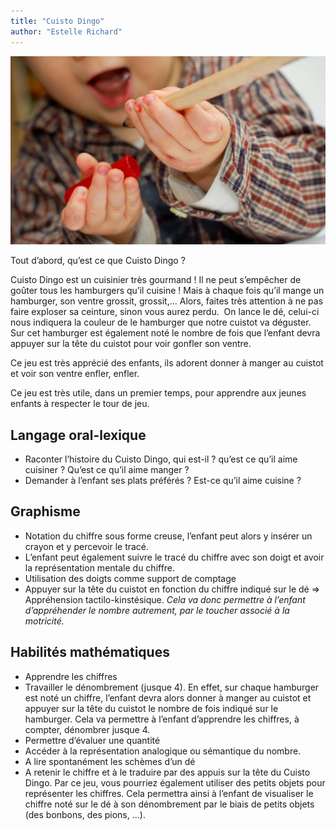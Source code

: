 ```yaml
---
title: "Cuisto Dingo"
author: "Estelle Richard"
---
```


![](/static/img/cropped-4176463964_be7d765ef9_o-1.jpg)

Tout d’abord, qu’est ce que Cuisto Dingo ?

Cuisto Dingo est un cuisinier très gourmand ! Il ne peut s’empêcher de goûter tous les hamburgers qu’il cuisine ! Mais à chaque fois qu’il mange un hamburger, son ventre grossit, grossit,… Alors, faites très attention à ne pas faire exploser sa ceinture, sinon vous aurez perdu.  On lance le dé, celui-ci nous indiquera la couleur de le hamburger que notre cuistot va déguster. Sur cet hamburger est également noté le nombre de fois que l’enfant devra appuyer sur la tête du cuistot pour voir gonfler son ventre.

Ce jeu est très apprécié des enfants, ils adorent donner à manger au cuistot et voir son ventre enfler, enfler.

Ce jeu est très utile, dans un premier temps, pour apprendre aux jeunes enfants à respecter le tour de jeu.

## Langage oral-lexique

*   Raconter l’histoire du Cuisto Dingo, qui est-il ? qu’est ce qu’il aime cuisiner ? Qu’est ce qu’il aime manger ?
*   Demander à l’enfant ses plats préférés ? Est-ce qu’il aime cuisine ?

## Graphisme

*   Notation du chiffre sous forme creuse, l’enfant peut alors y insérer un crayon et y percevoir le tracé.
*   L’enfant peut également suivre le tracé du chiffre avec son doigt et avoir la représentation mentale du chiffre.
*   Utilisation des doigts comme support de comptage
*   Appuyer sur la tête du cuistot en fonction du chiffre indiqué sur le dé => Appréhension tactilo-kinstésique. _Cela va donc permettre à l’enfant d’appréhender le nombre autrement, par le toucher associé à la motricité._

## Habilités mathématiques

*   Apprendre les chiffres
*   Travailler le dénombrement (jusque 4). En effet, sur chaque hamburger est noté un chiffre, l’enfant devra alors donner à manger au cuistot et appuyer sur la tête du cuistot le nombre de fois indiqué sur le hamburger. Cela va permettre à l’enfant d’apprendre les chiffres, à compter, dénombrer jusque 4.
*   Permettre d’évaluer une quantité
*   Accéder à la représentation analogique ou sémantique du nombre.
*   A lire spontanément les schèmes d’un dé
*   A retenir le chiffre et à le traduire par des appuis sur la tête du Cuisto Dingo. Par ce jeu, vous pourriez également utiliser des petits objets pour représenter les chiffres. Cela permettra ainsi à l’enfant de visualiser le chiffre noté sur le dé à son dénombrement par le biais de petits objets (des bonbons, des pions, …).